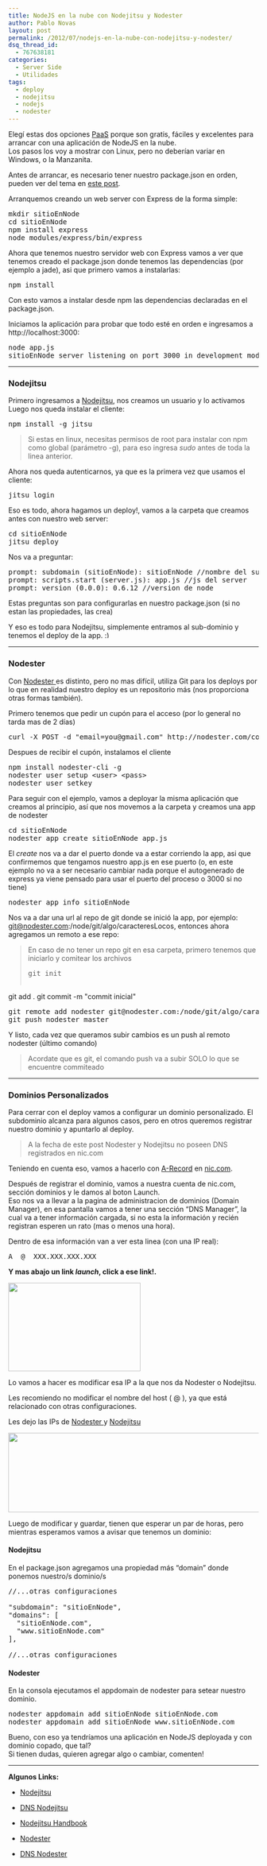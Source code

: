 ```yaml
---
title: NodeJS en la nube con Nodejitsu y Nodester
author: Pablo Novas
layout: post
permalink: /2012/07/nodejs-en-la-nube-con-nodejitsu-y-nodester/
dsq_thread_id:
  - 767638181
categories:
  - Server Side
  - Utilidades
tags:
  - deploy
  - nodejitsu
  - nodejs
  - nodester
---
```

Elegí estas dos opciones [PaaS][1] porque son gratis, fáciles y excelentes para arrancar con una aplicación de NodeJS en la nube.  
Los pasos los voy a mostrar con Linux, pero no deberían variar en Windows, o la Manzanita.

Antes de arrancar, es necesario tener nuestro package.json en orden, pueden ver del tema en [este post][2].

Arranquemos creando un web server con Express de la forma simple:

<pre class="brush: bash; title: ; notranslate" title="">mkdir sitioEnNode
cd sitioEnNode
npm install express
node_modules/express/bin/express
</pre>

Ahora que tenemos nuestro servidor web con Express vamos a ver que tenemos creado el package.json donde tenemos las dependencias (por ejemplo a jade), asi que primero vamos a instalarlas:

<pre class="brush: bash; title: ; notranslate" title="">npm install
</pre>

Con esto vamos a instalar desde npm las dependencias declaradas en el package.json.

Iniciamos la aplicación para probar que todo esté en orden e ingresamos a http://localhost:3000:

<pre class="brush: bash; title: ; notranslate" title="">node app.js
sitioEnNode server listening on port 3000 in development mode
</pre>

* * *

### Nodejitsu

Primero ingresamos a [Nodejitsu][3], nos creamos un usuario y lo activamos  
Luego nos queda instalar el cliente:

<pre class="brush: bash; title: ; notranslate" title="">npm install -g jitsu
</pre>

> Si estas en linux, necesitas permisos de root para instalar con npm como global (parámetro -g), para eso ingresa *sudo* antes de toda la linea anterior. 

Ahora nos queda autenticarnos, ya que es la primera vez que usamos el cliente:

<pre class="brush: bash; title: ; notranslate" title="">jitsu login
</pre>

Eso es todo, ahora hagamos un deploy!, vamos a la carpeta que creamos antes con nuestro web server:

<pre class="brush: bash; title: ; notranslate" title="">cd sitioEnNode
jitsu deploy
</pre>

Nos va a preguntar:

<pre class="brush: jscript; title: ; notranslate" title="">prompt: subdomain (sitioEnNode): sitioEnNode //nombre del subsominio
prompt: scripts.start (server.js): app.js //js del server
prompt: version (0.0.0): 0.6.12 //version de node
</pre>

Estas preguntas son para configurarlas en nuestro package.json (si no estan las propiedades, las crea)

Y eso es todo para Nodejitsu, simplemente entramos al sub-dominio y tenemos el deploy de la app. <img src="http://fernetjs.com/wp-includes/images/smilies/simple-smile.png" alt=":)" class="wp-smiley" style="height: 1em; max-height: 1em;" />

* * *

### Nodester

Con [Nodester ][4] es distinto, pero no mas difícil, utiliza Git para los deploys por lo que en realidad nuestro deploy es un repositorio más (nos proporciona otras formas también).

Primero tenemos que pedir un cupón para el acceso (por lo general no tarda mas de 2 días)

<pre class="brush: bash; title: ; notranslate" title="">curl -X POST -d "email=you@gmail.com" http://nodester.com/coupon
</pre>

Despues de recibir el cupón, instalamos el cliente

<pre class="brush: bash; title: ; notranslate" title="">npm install nodester-cli -g
nodester user setup &lt;user&gt; &lt;pass&gt;
nodester user setkey
</pre>

Para seguir con el ejemplo, vamos a deployar la misma aplicación que creamos al principio, así que nos movemos a la carpeta y creamos una app de nodester

<pre class="brush: bash; title: ; notranslate" title="">cd sitioEnNode
nodester app create sitioEnNode app.js
</pre>

El *create* nos va a dar el puerto donde va a estar corriendo la app, asi que confirmemos que tengamos nuestro app.js en ese puerto (o, en este ejemplo no va a ser necesario cambiar nada porque el autogenerado de express ya viene pensado para usar el puerto del proceso o 3000 si no tiene)

<pre class="brush: bash; title: ; notranslate" title="">nodester app info sitioEnNode
</pre>

Nos va a dar una url al repo de git donde se inició la app, por ejemplo: git@nodester.com:/node/git/algo/caracteresLocos, entonces ahora agregamos un remoto a ese repo:

> En caso de no tener un repo git en esa carpeta, primero tenemos que iniciarlo y comitear los archivos
> 
> <pre class="brush: bash; title: ; notranslate" title="">git init
git add .
git commit -m "commit inicial"
</pre>

<pre class="brush: bash; title: ; notranslate" title="">git remote add nodester git@nodester.com:/node/git/algo/caracteresLocos
git push nodester master
</pre>

Y listo, cada vez que queramos subir cambios es un push al remoto nodester (último comando)

> Acordate que es git, el comando push va a subir SOLO lo que se encuentre commiteado 

* * *

### Dominios Personalizados

Para cerrar con el deploy vamos a configurar un dominio personalizado. El subdominio alcanza para algunos casos, pero en otros queremos registrar nuestro dominio y apuntarlo al deploy. 

> A la fecha de este post Nodester y Nodejitsu no poseen DNS registrados en nic.com 

Teniendo en cuenta eso, vamos a hacerlo con [A-Record][5] en [nic.com][6].

Después de registrar el dominio, vamos a nuestra cuenta de nic.com, sección dominios y le damos al boton Launch.  
Eso nos va a llevar a la pagina de administracion de dominios (Domain Manager), en esa pantalla vamos a tener una sección &#8220;DNS Manager&#8221;, la cual va a tener información cargada, si no esta la información y recién registran esperen un rato (mas o menos una hora).

Dentro de esa información van a ver esta linea (con una IP real):

<pre>A  @  XXX.XXX.XXX.XXX</pre>

**Y mas abajo un link *launch*, click a ese link!.**

[<img src="http://fernetjs.com/wp-content/uploads/2012/07/nic.dnsManager.png" alt="" title="nic.dnsManager" width="266" height="178" class="alignnone size-full wp-image-2431" />][7]

Lo vamos a hacer es modificar esa IP a la que nos da Nodester o Nodejitsu.

Les recomiendo no modificar el nombre del host ( @ ), ya que está relacionado con otras configuraciones.

Les dejo las IPs de [Nodester ][8]y [Nodejitsu][9]

[<img src="http://fernetjs.com/wp-content/uploads/2012/07/nic.arecord.png" alt="" title="nic.arecord" width="653" height="160" class="alignnone size-full wp-image-2432" />][10]

Luego de modificar y guardar, tienen que esperar un par de horas, pero mientras esperamos vamos a avisar que tenemos un dominio:

#### Nodejitsu

En el package.json agregamos una propiedad más &#8220;domain&#8221; donde ponemos nuestro/s dominio/s

<pre class="brush: jscript; title: ; notranslate" title="">//...otras configuraciones

"subdomain": "sitioEnNode",
"domains": [
  "sitioEnNode.com",
  "www.sitioEnNode.com"
],

//...otras configuraciones
</pre>

#### Nodester

En la consola ejecutamos el appdomain de nodester para setear nuestro dominio.

<pre class="brush: bash; title: ; notranslate" title="">nodester appdomain add sitioEnNode sitioEnNode.com
nodester appdomain add sitioEnNode www.sitioEnNode.com
</pre>

Bueno, con eso ya tendríamos una aplicación en NodeJS deployada y con dominio copado, que tal?  
Si tienen dudas, quieren agregar algo o cambiar, comenten! 

* * *

**Algunos Links:**</p> 

  * [Nodejitsu][11]
  * [DNS Nodejitsu][12]
  * [Nodejitsu Handbook][13]

  * [Nodester][4]
  * [DNS Nodester][8]

 [1]: http://en.wikipedia.org/wiki/Platform_as_a_service
 [2]: http://fernetjs.com/2011/12/la-era-del-package-json/ "La era del package.json"
 [3]: http://nodejitsu.com/
 [4]: http://nodester.com/
 [5]: http://en.wikipedia.org/wiki/List_of_DNS_record_types
 [6]: http://nic.com/
 [7]: http://fernetjs.com/wp-content/uploads/2012/07/nic.dnsManager.png
 [8]: http://blog.nodester.com/post/3254776172/custom-domains-now-supported-on-nodester
 [9]: http://dns.jit.su/
 [10]: http://fernetjs.com/wp-content/uploads/2012/07/nic.arecord.png
 [11]: http://nodejitsu.com
 [12]: http://dns.jit.su
 [13]: https://github.com/nodejitsu/handbook